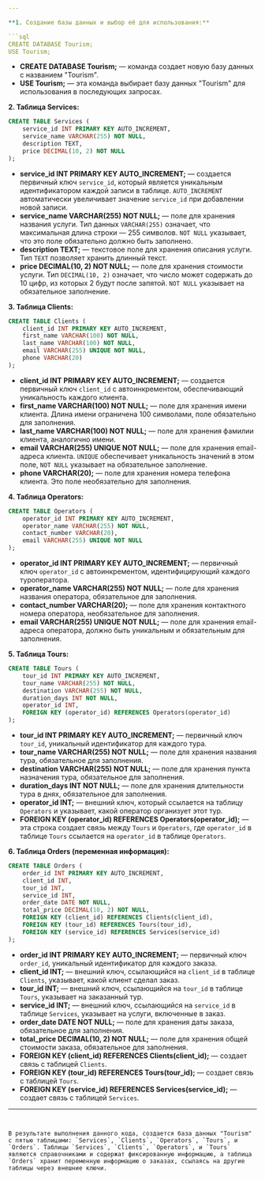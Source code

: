 ```yaml
---

**1. Создание базы данных и выбор её для использования:**

```sql
CREATE DATABASE Tourism;
USE Tourism;
```

- **CREATE DATABASE Tourism;** — команда создает новую базу данных с названием "Tourism".
- **USE Tourism;** — эта команда выбирает базу данных "Tourism" для использования в последующих запросах.

**2. Таблица Services:**

```sql
CREATE TABLE Services (
    service_id INT PRIMARY KEY AUTO_INCREMENT,
    service_name VARCHAR(255) NOT NULL,
    description TEXT,
    price DECIMAL(10, 2) NOT NULL
);
```

- **service_id INT PRIMARY KEY AUTO_INCREMENT;** — создается первичный ключ `service_id`, который является уникальным идентификатором каждой записи в таблице. `AUTO_INCREMENT` автоматически увеличивает значение `service_id` при добавлении новой записи.
- **service_name VARCHAR(255) NOT NULL;** — поле для хранения названия услуги. Тип данных `VARCHAR(255)` означает, что максимальная длина строки — 255 символов. `NOT NULL` указывает, что это поле обязательно должно быть заполнено.
- **description TEXT;** — текстовое поле для хранения описания услуги. Тип `TEXT` позволяет хранить длинный текст.
- **price DECIMAL(10, 2) NOT NULL;** — поле для хранения стоимости услуги. Тип `DECIMAL(10, 2)` означает, что число может содержать до 10 цифр, из которых 2 будут после запятой. `NOT NULL` указывает на обязательное заполнение.

**3. Таблица Clients:**

```sql
CREATE TABLE Clients (
    client_id INT PRIMARY KEY AUTO_INCREMENT,
    first_name VARCHAR(100) NOT NULL,
    last_name VARCHAR(100) NOT NULL,
    email VARCHAR(255) UNIQUE NOT NULL,
    phone VARCHAR(20)
);
```

- **client_id INT PRIMARY KEY AUTO_INCREMENT;** — создается первичный ключ `client_id` с автоинкрементом, обеспечивающий уникальность каждого клиента.
- **first_name VARCHAR(100) NOT NULL;** — поле для хранения имени клиента. Длина имени ограничена 100 символами, поле обязательно для заполнения.
- **last_name VARCHAR(100) NOT NULL;** — поле для хранения фамилии клиента, аналогично имени.
- **email VARCHAR(255) UNIQUE NOT NULL;** — поле для хранения email-адреса клиента. `UNIQUE` обеспечивает уникальность значений в этом поле, `NOT NULL` указывает на обязательное заполнение.
- **phone VARCHAR(20);** — поле для хранения номера телефона клиента. Это поле необязательно для заполнения.

**4. Таблица Operators:**

```sql
CREATE TABLE Operators (
    operator_id INT PRIMARY KEY AUTO_INCREMENT,
    operator_name VARCHAR(255) NOT NULL,
    contact_number VARCHAR(20),
    email VARCHAR(255) UNIQUE NOT NULL
);
```

- **operator_id INT PRIMARY KEY AUTO_INCREMENT;** — первичный ключ `operator_id` с автоинкрементом, идентифицирующий каждого туроператора.
- **operator_name VARCHAR(255) NOT NULL;** — поле для хранения названия оператора, обязательное для заполнения.
- **contact_number VARCHAR(20);** — поле для хранения контактного номера оператора, необязательное для заполнения.
- **email VARCHAR(255) UNIQUE NOT NULL;** — поле для хранения email-адреса оператора, должно быть уникальным и обязательным для заполнения.

**5. Таблица Tours:**

```sql
CREATE TABLE Tours (
    tour_id INT PRIMARY KEY AUTO_INCREMENT,
    tour_name VARCHAR(255) NOT NULL,
    destination VARCHAR(255) NOT NULL,
    duration_days INT NOT NULL,
    operator_id INT,
    FOREIGN KEY (operator_id) REFERENCES Operators(operator_id)
);
```

- **tour_id INT PRIMARY KEY AUTO_INCREMENT;** — первичный ключ `tour_id`, уникальный идентификатор для каждого тура.
- **tour_name VARCHAR(255) NOT NULL;** — поле для хранения названия тура, обязательное для заполнения.
- **destination VARCHAR(255) NOT NULL;** — поле для хранения пункта назначения тура, обязательное для заполнения.
- **duration_days INT NOT NULL;** — поле для хранения длительности тура в днях, обязательное для заполнения.
- **operator_id INT;** — внешний ключ, который ссылается на таблицу `Operators` и указывает, какой оператор организует этот тур.
- **FOREIGN KEY (operator_id) REFERENCES Operators(operator_id);** — эта строка создает связь между `Tours` и `Operators`, где `operator_id` в таблице `Tours` ссылается на `operator_id` в таблице `Operators`.

**6. Таблица Orders (переменная информация):**

```sql
CREATE TABLE Orders (
    order_id INT PRIMARY KEY AUTO_INCREMENT,
    client_id INT,
    tour_id INT,
    service_id INT,
    order_date DATE NOT NULL,
    total_price DECIMAL(10, 2) NOT NULL,
    FOREIGN KEY (client_id) REFERENCES Clients(client_id),
    FOREIGN KEY (tour_id) REFERENCES Tours(tour_id),
    FOREIGN KEY (service_id) REFERENCES Services(service_id)
);
```

- **order_id INT PRIMARY KEY AUTO_INCREMENT;** — первичный ключ `order_id`, уникальный идентификатор для каждого заказа.
- **client_id INT;** — внешний ключ, ссылающийся на `client_id` в таблице `Clients`, указывает, какой клиент сделал заказ.
- **tour_id INT;** — внешний ключ, ссылающийся на `tour_id` в таблице `Tours`, указывает на заказанный тур.
- **service_id INT;** — внешний ключ, ссылающийся на `service_id` в таблице `Services`, указывает на услуги, включенные в заказ.
- **order_date DATE NOT NULL;** — поле для хранения даты заказа, обязательное для заполнения.
- **total_price DECIMAL(10, 2) NOT NULL;** — поле для хранения общей стоимости заказа, обязательное для заполнения.
- **FOREIGN KEY (client_id) REFERENCES Clients(client_id);** — создает связь с таблицей `Clients`.
- **FOREIGN KEY (tour_id) REFERENCES Tours(tour_id);** — создает связь с таблицей `Tours`.
- **FOREIGN KEY (service_id) REFERENCES Services(service_id);** — создает связь с таблицей `Services`.

---
```


В результате выполнения данного кода, создается база данных "Tourism" с пятью таблицами: `Services`, `Clients`, `Operators`, `Tours`, и `Orders`. Таблицы `Services`, `Clients`, `Operators`, и `Tours` являются справочниками и содержат фиксированную информацию, а таблица `Orders` хранит переменную информацию о заказах, ссылаясь на другие таблицы через внешние ключи.
